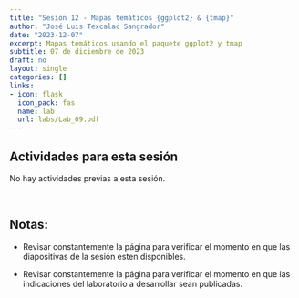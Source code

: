 ```yaml
---
title: "Sesión 12 - Mapas temáticos {ggplot2} & {tmap}"
author: "José Luis Texcalac Sangrador"
date: "2023-12-07"
excerpt: Mapas temáticos usando el paquete ggplot2 y tmap
subtitle: 07 de diciembre de 2023
draft: no
layout: single
categories: []
links:
- icon: flask
  icon_pack: fas
  name: lab
  url: labs/Lab_09.pdf
---
```


## Actividades para esta sesión 

No hay actividades previas a esta sesión.

&nbsp;

## Notas:

* Revisar constantemente la página para verificar el momento en que las 
diapositivas de la sesión esten disponibles.

* Revisar constantemente la página para verificar el momento en que las 
indicaciones del laboratorio a desarrollar sean publicadas.

&nbsp;


